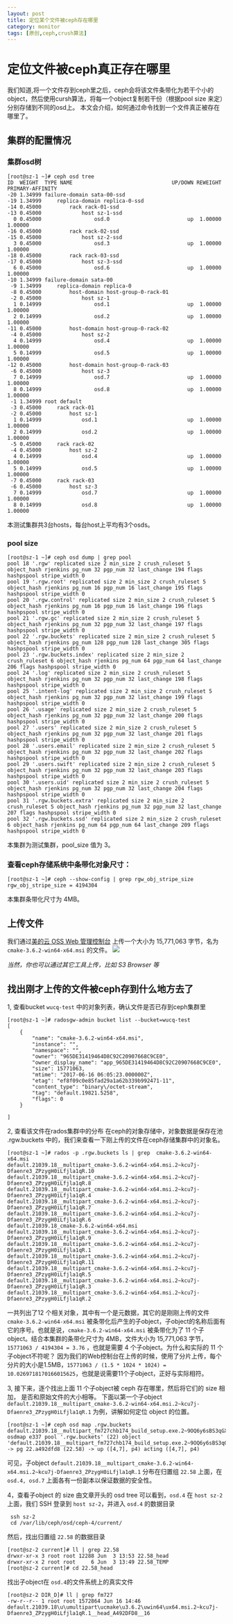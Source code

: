 ```yaml
---
layout: post
title: 定位某个文件被ceph存在哪里
category: monitor
tags: [原创,ceph,crush算法]
---
```

# 定位文件被ceph真正存在哪里

我们知道,将一个文件存到ceph里之后，ceph会将该文件条带化为若干个小的object，然后使用cursh算法，将每一个object复制若干份（根据pool size 来定）分别存储到不同的osd上。
本文会介绍，如何通过命令找到一个文件真正被存在哪里了。

## 集群的配置情况
### 集群osd树

    [root@sz-1 ~]# ceph osd tree
    ID  WEIGHT  TYPE NAME                                UP/DOWN REWEIGHT PRIMARY-AFFINITY 
    -20 1.34999 failure-domain sata-00-ssd                                                 
    -19 1.34999     replica-domain replica-0-ssd                                           
    -14 0.45000         rack rack-01-ssd                                                   
    -13 0.45000             host sz-1-ssd                                                  
      0 0.45000                 osd.0                         up  1.00000          1.00000 
    -16 0.45000         rack rack-02-ssd                                                   
    -15 0.45000             host sz-2-ssd                                                  
      3 0.45000                 osd.3                         up  1.00000          1.00000 
    -18 0.45000         rack rack-03-ssd                                                   
    -17 0.45000             host sz-3-ssd                                                  
      6 0.45000                 osd.6                         up  1.00000          1.00000 
    -10 1.34999 failure-domain sata-00                                                     
     -9 1.34999     replica-domain replica-0                                               
     -8 0.45000         host-domain host-group-0-rack-01                                   
     -2 0.45000             host sz-1                                                      
      1 0.14999                 osd.1                         up  1.00000          1.00000 
      2 0.14999                 osd.2                         up  1.00000          1.00000 
    -11 0.45000         host-domain host-group-0-rack-02                                   
     -4 0.45000             host sz-2                                                      
      4 0.14999                 osd.4                         up  1.00000          1.00000 
      5 0.14999                 osd.5                         up  1.00000          1.00000 
    -12 0.45000         host-domain host-group-0-rack-03                                   
     -6 0.45000             host sz-3                                                      
      7 0.14999                 osd.7                         up  1.00000          1.00000 
      8 0.14999                 osd.8                         up  1.00000          1.00000 
     -1 1.34999 root default                                                               
     -3 0.45000     rack rack-01                                                           
     -2 0.45000         host sz-1                                                          
      1 0.14999             osd.1                             up  1.00000          1.00000 
      2 0.14999             osd.2                             up  1.00000          1.00000 
     -5 0.45000     rack rack-02                                                           
     -4 0.45000         host sz-2                                                          
      4 0.14999             osd.4                             up  1.00000          1.00000 
      5 0.14999             osd.5                             up  1.00000          1.00000 
     -7 0.45000     rack rack-03                                                           
     -6 0.45000         host sz-3                                                          
      7 0.14999             osd.7                             up  1.00000          1.00000 
      8 0.14999             osd.8                             up  1.00000          1.00000 

本测试集群共3台hosts，每台host上平均有3个osds。

### pool size
    [root@sz-1 ~]# ceph osd dump | grep pool
    pool 18 '.rgw' replicated size 2 min_size 2 crush_ruleset 5 object_hash rjenkins pg_num 32 pgp_num 32 last_change 194 flags hashpspool stripe_width 0
    pool 19 '.rgw.root' replicated size 2 min_size 2 crush_ruleset 5 object_hash rjenkins pg_num 16 pgp_num 16 last_change 195 flags hashpspool stripe_width 0
    pool 20 '.rgw.control' replicated size 2 min_size 2 crush_ruleset 5 object_hash rjenkins pg_num 16 pgp_num 16 last_change 196 flags hashpspool stripe_width 0
    pool 21 '.rgw.gc' replicated size 2 min_size 2 crush_ruleset 5 object_hash rjenkins pg_num 32 pgp_num 32 last_change 197 flags hashpspool stripe_width 0
    pool 22 '.rgw.buckets' replicated size 2 min_size 2 crush_ruleset 5 object_hash rjenkins pg_num 128 pgp_num 128 last_change 305 flags hashpspool stripe_width 0
    pool 23 '.rgw.buckets.index' replicated size 2 min_size 2 crush_ruleset 6 object_hash rjenkins pg_num 64 pgp_num 64 last_change 206 flags hashpspool stripe_width 0
    pool 24 '.log' replicated size 2 min_size 2 crush_ruleset 5 object_hash rjenkins pg_num 32 pgp_num 32 last_change 198 flags hashpspool stripe_width 0
    pool 25 '.intent-log' replicated size 2 min_size 2 crush_ruleset 5 object_hash rjenkins pg_num 32 pgp_num 32 last_change 199 flags hashpspool stripe_width 0
    pool 26 '.usage' replicated size 2 min_size 2 crush_ruleset 5 object_hash rjenkins pg_num 32 pgp_num 32 last_change 200 flags hashpspool stripe_width 0
    pool 27 '.users' replicated size 2 min_size 2 crush_ruleset 5 object_hash rjenkins pg_num 32 pgp_num 32 last_change 201 flags hashpspool stripe_width 0
    pool 28 '.users.email' replicated size 2 min_size 2 crush_ruleset 5 object_hash rjenkins pg_num 32 pgp_num 32 last_change 202 flags hashpspool stripe_width 0
    pool 29 '.users.swift' replicated size 2 min_size 2 crush_ruleset 5 object_hash rjenkins pg_num 32 pgp_num 32 last_change 203 flags hashpspool stripe_width 0
    pool 30 '.users.uid' replicated size 2 min_size 2 crush_ruleset 5 object_hash rjenkins pg_num 32 pgp_num 32 last_change 204 flags hashpspool stripe_width 0
    pool 31 '.rgw.buckets.extra' replicated size 2 min_size 2 crush_ruleset 5 object_hash rjenkins pg_num 32 pgp_num 32 last_change 207 flags hashpspool stripe_width 0
    pool 32 '.rgw.buckets.ssd' replicated size 2 min_size 2 crush_ruleset 6 object_hash rjenkins pg_num 64 pgp_num 64 last_change 209 flags hashpspool stripe_width 0

本集群为测试集群，pool_size 值为 3。
### 查看ceph存储系统中条带化对象尺寸：

    [root@sz-1 ~]# ceph --show-config | grep rgw_obj_stripe_size
    rgw_obj_stripe_size = 4194304
    
本集群条带化尺寸为 4MB。


## 上传文件
我们通过[美的云 OSS Web 管理控制台](http://mconsole.midea.net) 上传一个大小为 15,771,063 字节，名为 `cmake-3.6.2-win64-x64.msi` 的文件。
![](../../assets/images/upload-file-by-oss.jpg)

*当然，你也可以通过其它工具上传，比如 S3 Browser 等*

## 找出刚才上传的文件被ceph存到什么地方去了

1, 查看bucket `wucq-test` 中的对象列表，确认文件是否已存到ceph集群里

    [root@sz-1 ~]# radosgw-admin bucket list --bucket=wucq-test
    [
        {
            "name": "cmake-3.6.2-win64-x64.msi",
            "instance": "",
            "namespace": "",
            "owner": "965DE31419464D8C92C20907668C9CE0",
            "owner_display_name": "app_965DE31419464D8C92C20907668C9CE0",
            "size": 15771063,
            "mtime": "2017-06-16 06:05:23.000000Z",
            "etag": "ef8f09c0e85fad29a1a62b339b992471-11",
            "content_type": "binary\/octet-stream",
            "tag": "default.19821.5258",
            "flags": 0
        }
    
    ]


2, 查看该文件在rados集群中的分布
在ceph的对象存储中，对象数据是保存在池 .rgw.buckets 中的，我们来查看一下刚上传的文件在ceph存储集群中的对象名。

    [root@sz-1 ~]# rados -p .rgw.buckets ls | grep  cmake-3.6.2-win64-x64.msi
    default.21039.18__multipart_cmake-3.6.2-win64-x64.msi.2~kcu7j-Dfaenre3_ZPzygH0iLfjla1qR.10
    default.21039.18__multipart_cmake-3.6.2-win64-x64.msi.2~kcu7j-Dfaenre3_ZPzygH0iLfjla1qR.8
    default.21039.18__multipart_cmake-3.6.2-win64-x64.msi.2~kcu7j-Dfaenre3_ZPzygH0iLfjla1qR.4
    default.21039.18__multipart_cmake-3.6.2-win64-x64.msi.2~kcu7j-Dfaenre3_ZPzygH0iLfjla1qR.7
    default.21039.18__multipart_cmake-3.6.2-win64-x64.msi.2~kcu7j-Dfaenre3_ZPzygH0iLfjla1qR.6
    default.21039.18_cmake-3.6.2-win64-x64.msi
    default.21039.18__multipart_cmake-3.6.2-win64-x64.msi.2~kcu7j-Dfaenre3_ZPzygH0iLfjla1qR.9
    default.21039.18__multipart_cmake-3.6.2-win64-x64.msi.2~kcu7j-Dfaenre3_ZPzygH0iLfjla1qR.1
    default.21039.18__multipart_cmake-3.6.2-win64-x64.msi.2~kcu7j-Dfaenre3_ZPzygH0iLfjla1qR.11
    default.21039.18__multipart_cmake-3.6.2-win64-x64.msi.2~kcu7j-Dfaenre3_ZPzygH0iLfjla1qR.5
    default.21039.18__multipart_cmake-3.6.2-win64-x64.msi.2~kcu7j-Dfaenre3_ZPzygH0iLfjla1qR.3
    default.21039.18__multipart_cmake-3.6.2-win64-x64.msi.2~kcu7j-Dfaenre3_ZPzygH0iLfjla1qR.2

一共列出了12 个相关对象，其中有一个是元数据，其它的是刚刚上传的文件 `cmake-3.6.2-win64-x64.msi` 被条带化后产生的子object，子object的名称后面有它的序号。也就是说，`cmake-3.6.2-win64-x64.msi` 被条带化为了 11 个子object。结合本集群的条带化尺寸为 4MB，文件大小为 15,771,063 字节，
`15771063 / 4194304 = 3.76` ，也就是需要 4 个子object。为什么和实际的 11 个子object不符呢？
因为我们的Web控制台在上传的时候，使用了分片上传，每个分片的大小是1.5MB，`15771063 / (1.5 * 1024 * 1024) = 10.0269718170166015625`，也就是说需要11个子object，正好与实际相符。

3, 接下来，逐个找出上面 11 个子object被 ceph 存在哪里，然后将它们的 size 相加， 是否和原始文件的大小相等。
下面以第一个子object `default.21039.18__multipart_cmake-3.6.2-win64-x64.msi.2~kcu7j-Dfaenre3_ZPzygH0iLfjla1qR.1` 为例，讲解如何定位 object 的位置。

    [root@sz-1 ~]# ceph osd map .rgw.buckets default.21039.18__multipart_fm727chb174_build_setup.exe.2~9OQ6y6sBS3qGXujULlYDx5sAQy9h71h.1
    osdmap e337 pool '.rgw.buckets' (22) object 'default.21039.18__multipart_fm727chb174_build_setup.exe.2~9OQ6y6sBS3qGXujULlYDx5sAQy9h71h.1' -> pg 22.a492dfd8 (22.58) -> up ([4,7], p4) acting ([4,7], p4)

可见，子object `default.21039.18__multipart_cmake-3.6.2-win64-x64.msi.2~kcu7j-Dfaenre3_ZPzygH0iLfjla1qR.1` 分布在归置组 `22.58` 上面，在 `osd.4, osd.7` 上面各有一份副本以保证数据的安全性。

4，查看子object 的 size
由文章开头的 osd tree 可以看到，`osd.4` 在 `host sz-2` 上面，我们 SSH 登录到 `host sz-2`，并进入 `osd.4` 的数据目录
 
     ssh sz-2
     cd /var/lib/ceph/osd/ceph-4/current/
     
 然后，找出归置组 `22.58` 的数据目录
 
    [root@sz-2 current]# ll | grep 22.58   
    drwxr-xr-x 3 root root 12288 Jun  3 13:53 22.58_head
    drwxr-xr-x 2 root root     6 Jun  3 13:49 22.58_TEMP
    [root@sz-2 current]# cd 22.58_head

找出子object在 `osd.4`的文件系统上的真实文件

    [root@sz-2 DIR_D]# ll | grep fm727
    -rw-r--r-- 1 root root 1572864 Jun 16 14:46 default.21039.18\u\umultipart\ucmake\u3.6.2\uwin64\ux64.msi.2~kcu7j-Dfaenre3_ZPzygH0iLfjla1qR.1__head_A492DFD8__16